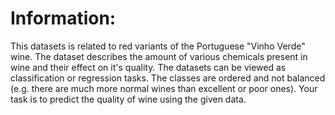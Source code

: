 # Information:
This datasets is related to red variants of the Portuguese "Vinho Verde" wine.
The dataset describes the amount of various chemicals present in wine and their effect on it's quality. 
The datasets can be viewed as classification or regression tasks. 
The classes are ordered and not balanced (e.g. there are much more normal wines than excellent or poor ones).
Your task is to predict the quality of wine using the given data.
